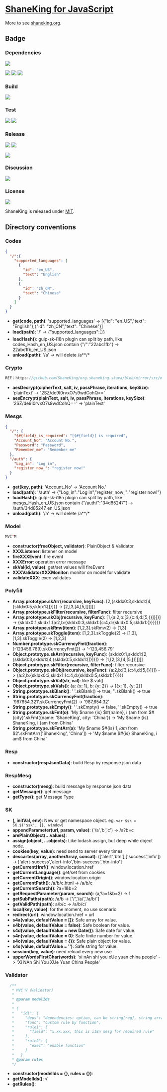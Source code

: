 # [ShaneKing for JavaScript][]
More to see [shaneking.org][].

## Badge
### Dependencies
[![][versioneye img]][versioneye]

[![][david img]][david]
[![][davidDev img]][davidDev]
[![][davidPeer img]][davidPeer]

### Build
[![][travis img]][travis]

### Test
[![][codecov img]][codecov]
[![][codacy img]][codacy]

### Release
[![][npmbadge img]][npmbadge]
[![][npmDownloadbadge img]][npmDownloadbadge]

[![][npmDetailBadge img]][npmDetailBadge]

### Discussion
[![][gitter img]][gitter]

### License
[![][license img]][license]

ShaneKing is released under [MIT][].


## Directory conventions
### Codes
```json
{
  "/":{
    "supported_languages": [
      {
        "id": "en_US",
        "text": "English"
      },
      {
        "id": "zh_CN",
        "text": "Chinese"
      }
    ]
  }
}
```
- **get(code, path)**: 'supported_languages' -> [{"id": "en_US","text": "English"},{"id": "zh_CN","text": "Chinese"}]
- **load(path)**: '/' -> {"supported_languages":👆}
- **loadHash()**: gulp-sk-i18n plugin can split by path, like codes_Hash_en_US.json contain {"/":"22abc1fb"} -> 22abc1fb_en_US.json
- **unload(path)**: '/a' -> will delete /a**/*

### Crypto
```java
REF：https://github.com/ShaneKing/org.shaneking.skava/blob/mirror/src/main/java/org/shaneking/skava/crypto/AES.java
```
- **aesDecrypt(cipherText, salt, iv, passPhrase, iterations, keySize)**: 'plainText' -> '2SZ/de9I0rvxO7s9wdCohQ=='
- **aesEncrypt(plainText, salt, iv, passPhrase, iterations, keySize)**: '2SZ/de9I0rvxO7s9wdCohQ==' -> 'plainText'

### Mesgs
```json
{
  "/": {
    "$#{field}_is_required": "[$#{field}] is required",
    "Account_No": "Account No.",
    "Password": "Password",
    "Remember_me": "Remember me"
  },
  "/auth": {
    "Log_in": "Log in",
    "register_now_": "register now!"
  }
}
```
- **get(key, path)**: 'Account_No' -> 'Account No.'
- **load(path)**: '/auth' -> {"Log_in":"Log in","register_now_":"register now!"}
- **loadHash()**: gulp-sk-i18n plugin can split by path, like mesgs_Hash_en_US.json contain {"/auth/":"34d85247"} -> /auth/34d85247_en_US.json
- **unload(path)**: '/a' -> will delete /a**/*

### Model
```java
MVC'M
```
- **constructor(freeObject, validator)**: PlainObject & Validator
- **XXXListener**: listener on model
- **fireXXXEvent**: fire event
- **XXXError**: operation error message
- **skVal(id, value)**: get/set values will fireEvent
- **XXXValidatorXXXMonitor**: monitor on model for validate
- **validateXXX**: exec validates

### Polyfill
- **Array.prototype.skArr(recursive, keyFunc)**: [2,{skIdx0:3,skIdx1:[4,{skIdx0:5,skIdx1:[]}]}] -> [2,[3,[4,[5,[]]]]]
- **Array.prototype.skFilter(recursive, filterFunc)**: filter recursive
- **Array.prototype.skObj(recursive, keyFunc)**: [1,{a:2,b:[3,{c:4,d:[5,{}]}]}] -> {skIdx0:1,skIdx1:{a:2,b:{skIdx0:3,skIdx1:{c:4,d:{skIdx0:5,skIdx1:{}}}}}}
- **Array.prototype.skRmv(item)**: [1,2,3].skRmv(2) -> [1,3]
- **Array.prototype.skToggle(item)**: [1,2,3].skToggle(2) -> [1,3], [1,3].skToggle(2) -> [1,2,3]
- **Number.prototype.skCurrencyFmt(fraction)**: (-123456.789).skCurrencyFmt(2) -> '-123,456.79'
- **Object.prototype.skArr(recursive, keyFunc)**: {skIdx0:1,skIdx1:[2,{skIdx0:3,skIdx1:[4,{skIdx0:5,skIdx1:[]}]}]} -> [1,[2,[3,[4,[5,[]]]]]]
- **Object.prototype.skFilter(recursive, filterFunc)**: filter recursive
- **Object.prototype.skObj(recursive, keyFunc)**: {a:2,b:[3,{c:4,d:[5,{}]}]} -> {a:2,b:{skIdx0:3,skIdx1:{c:4,d:{skIdx0:5,skIdx1:{}}}}}
- **Object.prototype.skVal(str, val)**: like $.val()
- **Object.prototype.skVals()**: {a: {x: 1}, b: {y: 2}} -> [{x: 1}, {y: 2}]
- **String.prototype.skBlank()**: ' '.skBlank() -> true, ''.skBlank() -> true
- **String.prototype.skCurrencyFmt(fraction)**: '987654.321'.skCurrencyFmt(2) -> '987,654.32'
- **String.prototype.skEmpty()**: ' '.skEmpty() -> false, ''.skEmpty() -> true
- **String.prototype.skFmt(o)**: 'My $name {is} $#{name}, i {am from $#{city}'.skFmt({name: 'ShaneKing', city: 'China'}) -> 'My $name {is} ShaneKing, i {am from China'
- **String.prototype.skFmtArr(a)**: 'My $name $#{is} $1, i am$ from $2'.skFmtArr(['ShaneKing', 'China']) -> 'My $name $#{is} ShaneKing, i am$ from China'

### Resp
- **constructor(respJsonData)**: build Resp by response json data

### RespMesg
- **constructor(mesg)**: build message by response json data
- **getMessage()**: get message
- **getType()**: get Message Type

### SK
- **$($, initVal, env)**: New or get namespace object. eg. `var $sk = SK.$('$sk', {}, window)`
- **appendParameter(url, param, value)**: ('/a','b','c') -> /a?b=c
- **arePlainObject(...values)**: 
- **assign(object, ...objects)**: Like lodash assign, but deep while object node.
- **cookies(key, value)**: need send to server every times
- **descartes(array, anotherArray, concat)**: (['alert','btn'],['success','info']) -> ['alert-success','alert-info','btn-success','btn-info']
- **getCurrentHref()**: window.location.href
- **getCurrentLanguage()**: get/set from cookies
- **getCurrentOrigin()**: window.location.origin
- **getCurrentPath()**: /a/b/c.html -> /a/b/c
- **getCurrentSearch()**: ?a=1&b=2
- **getRequestParameter(param, search)**: (a,?a=1&b=2) -> 1
- **getSubPaths(path)**: /a/b -> ['/','/a/','/a/b/']
- **getValidPath(path)**: a/b/c -> /a/b/c/
- **local(key, value)**: for the moment, no use scenario
- **redirect(url)**: window.location.href = url
- **s4a(value, defaultValue = [])**: Safe array for value.
- **s4b(value, defaultValue = false)**: Safe boolean for value.
- **s4d(value, defaultValue = new Date())**: Safe date for value.
- **s4n(value, defaultValue = 0)**: Safe finite number for value.
- **s4o(value, defaultValue = {})**: Safe plain object for value.
- **s4s(value, defaultValue = '')**: Safe string for value.
- **session(key, value)**: need reload every new use
- **upperWordsFirstChar(words)**: 'xi nAn shi you xUe yuan china people' -> 'Xi NAn Shi You XUe Yuan China People'

### Validator
```javascript
  /**
   * MVC'V（Validator）
   * 
   * @param modelIds
   * 
   * {
   *   "id1": {
   *     "deps": "dependencies: option, can be string[reg], string array or object",
   *     "func": "custom rule by function",
   *     "rule1": {
   *       "field": "x.xx.xxx, this is i18n mesg for required rule"
   *     },
   *     "rule2": {
   *       "exec": "enable function"
   *     }
   *   }
   * @param rules
   */
```
- **constructor(modelIds = {}, rules = {})**: 
- **getModelIds()**: √
- **getRules()**: 


[ShaneKing for JavaScript]: http://shaneking.org/c/sk-js
[shaneking.org]: http://shaneking.org/

[versioneye]:https://www.versioneye.com/user/projects/56fa049335630e003e0a8ab9
[versioneye img]:https://www.versioneye.com/user/projects/56fa049335630e003e0a8ab9/badge.svg
[david]:https://david-dm.org/ShaneKing/sk-js
[david img]:https://david-dm.org/ShaneKing/sk-js.svg
[davidDev]:https://david-dm.org/ShaneKing/sk-js#info=devDependencies
[davidDev img]:https://david-dm.org/ShaneKing/sk-js/dev-status.svg
[davidPeer]:https://david-dm.org/ShaneKing/sk-js#info=peerDependencies
[davidPeer img]:https://david-dm.org/ShaneKing/sk-js/peer-status.svg

[travis]:https://travis-ci.org/ShaneKing/sk-js
[travis img]:https://travis-ci.org/ShaneKing/sk-js.png

[codecov]:https://codecov.io/github/ShaneKing/sk-js?branch=mirror
[codecov img]:https://codecov.io/github/ShaneKing/sk-js/coverage.svg?branch=mirror
[codacy]:https://www.codacy.com/app/ShaneKing/sk-js
[codacy img]:https://api.codacy.com/project/badge/grade/b3e08d356b334765939b1c77b5360a3f
[saucelabs]:https://saucelabs.com/u/ShaneKing
[saucelabs img]:https://saucelabs.com/browser-matrix/ShaneKing.svg

[npmbadge]:https://www.npmjs.com/package/sk-js
[npmbadge img]:https://img.shields.io/npm/v/sk-js.svg
[npmDownloadbadge]:https://www.npmjs.com/package/sk-js
[npmDownloadbadge img]:http://img.shields.io/npm/dm/sk-js.svg
[npmDetailBadge]:https://www.npmjs.com/package/sk-js
[npmDetailBadge img]:https://nodei.co/npm/sk-js.png?downloads=true&downloadRank=true&stars=true

[gitter]:https://gitter.im/ShaneKing/sk-js?utm_source=badge&utm_medium=badge&utm_campaign=pr-badge
[gitter img]:https://badges.gitter.im/Join%20Chat.svg

[MIT]: https://opensource.org/licenses/MIT
[license]:LICENSE
[license img]:https://img.shields.io/badge/License-MIT-blue.svg
